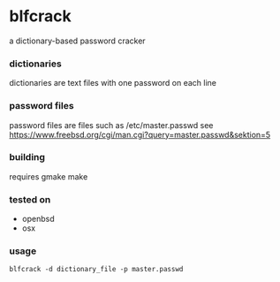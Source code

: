 # blfcrack
a dictionary-based password cracker

### dictionaries
dictionaries are text files with one password on each line

### password files
password files are files such as /etc/master.passwd 
see https://www.freebsd.org/cgi/man.cgi?query=master.passwd&sektion=5

### building 
requires gmake
    make

### tested on 
- openbsd
- osx

### usage
    blfcrack -d dictionary_file -p master.passwd


